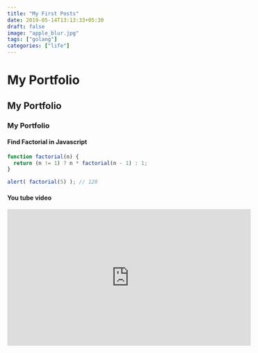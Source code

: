 ```yaml
---
title: "My First Posts"
date: 2019-05-14T13:13:33+05:30
draft: false
image: "apple_blur.jpg"
tags: ["golang"]
categories: ["life"]
---
```



# My Portfolio

## My Portfolio

### My Portfolio

#### Find Factorial in Javascript
```javascript
function factorial(n) {
  return (n != 1) ? n * factorial(n - 1) : 1;
}

alert( factorial(5) ); // 120
```

#### You tube video
<iframe width="560" height="315" src="https://www.youtube.com/embed/4dLPBDZQggU" frameborder="0" allow="accelerometer; autoplay; encrypted-media; gyroscope; picture-in-picture" allowfullscreen></iframe>


